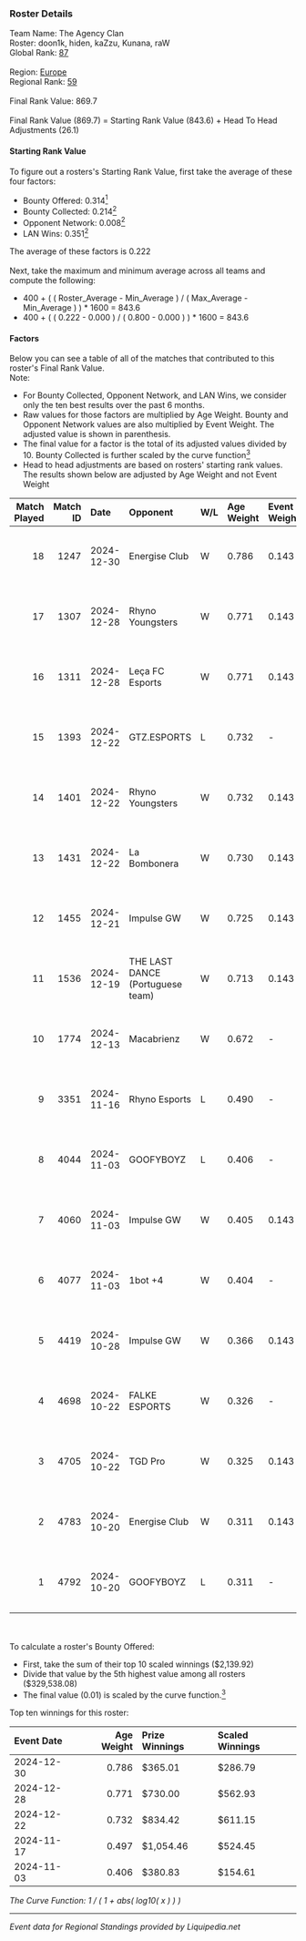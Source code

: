 ### Roster Details<br />
Team Name: The Agency Clan<br />
Roster: doon1k, hiden, kaZzu, Kunana, raW<br />
Global Rank: [87](../standings_global.md)<br />
<br />
Region: [Europe]( ../standings_europe.md)<br />
Regional Rank: [59]( ../standings_europe.md)<br />
<br />
Final Rank Value:  869.7<br />
<br />
Final Rank Value (869.7) = Starting Rank Value (843.6) + Head To Head Adjustments (26.1)<br />

#### Starting Rank Value<br />
To figure out a rosters's Starting Rank Value, first take the average of these four factors:<br />
- Bounty Offered: 0.314[<sup>1</sup>](#table2)
- Bounty Collected: 0.214[<sup>2</sup>](#table1)
- Opponent Network: 0.008[<sup>2</sup>](#table1)
- LAN Wins: 0.351[<sup>2</sup>](#table1)

The average of these factors is 0.222<br />
<br />
Next, take the maximum and minimum average across all teams and compute the following:<br />
- 400 + ( ( Roster_Average - Min_Average ) / ( Max_Average - Min_Average ) ) * 1600 = 843.6
- 400 + ( ( 0.222 - 0.000 ) / ( 0.800 - 0.000 ) ) * 1600 = 843.6


#### Factors<br />
Below you can see a table of all of the matches that contributed to this roster's Final Rank Value.<br />
Note:<br />

- For Bounty Collected, Opponent Network, and LAN Wins, we consider only the ten best results over the past 6 months.
- Raw values for those factors are multiplied by Age Weight. Bounty and Opponent Network values are also multiplied by Event Weight. The adjusted value is shown in parenthesis.
- The final value for a factor is the total of its adjusted values divided by 10. Bounty Collected is further scaled by the curve function[<sup>3</sup>](#curveFunction)
- Head to head adjustments are based on rosters' starting rank values. The results shown below are adjusted by Age Weight and not Event Weight
<span id="table1"></span><br />


| Match Played | Match ID | Date       | Opponent                         | W/L | Age Weight | Event Weight | Bounty Collected | Opponent Network | LAN Wins  | H2H Adj. | Roster                               |
| -: | -: | :- | :- | :- | :- | :- | :- | :- | :- | -: | :- |
|           18 |     1247 | 2024-12-30 | Energise Club                    | W   | 0.786      | 0.143        | 0.000 (0.000)    | 0.064 (0.007)    | 0 (0.000) |     3.06 | doon1k, hiden, kaZzu, Kunana, raW    |
|           17 |     1307 | 2024-12-28 | Rhyno Youngsters                 | W   | 0.771      | 0.143        | 0.003 (0.000)    | 0.118 (0.013)    | 0 (0.000) |     7.82 | doon1k, Hiden, kazzu, Kunana, raW    |
|           16 |     1311 | 2024-12-28 | Leça FC Esports                  | W   | 0.771      | 0.143        | 0.000 (0.000)    | -                | 0 (0.000) |     1.73 | doon1k, Hiden, kazzu, Kunana, raW    |
|           15 |     1393 | 2024-12-22 | GTZ.ESPORTS                      | L   | 0.732      | -            | -                | -                | -         |    -4.44 | doon1k, Hiden, kazzu, Kunana, raW    |
|           14 |     1401 | 2024-12-22 | Rhyno Youngsters                 | W   | 0.732      | 0.143        | 0.003 (0.000)    | 0.118 (0.012)    | 1 (0.732) |     7.40 | doon1k, Hiden, kazzu, Kunana, raW    |
|           13 |     1431 | 2024-12-22 | La Bombonera                     | W   | 0.730      | 0.143        | 0.000 (0.000)    | 0.034 (0.004)    | 1 (0.730) |     5.13 | doon1k, Hiden, kazzu, Kunana, raW    |
|           12 |     1455 | 2024-12-21 | Impulse GW                       | W   | 0.725      | 0.143        | 0.006 (0.001)    | 0.169 (0.017)    | 1 (0.725) |     7.33 | doon1k, Hiden, kazzu, Kunana, raW    |
|           11 |     1536 | 2024-12-19 | THE LAST DANCE (Portuguese team) | W   | 0.713      | 0.143        | 0.000 (0.000)    | 0.066 (0.007)    | 0 (0.000) |     5.23 | doon1k, hiden, kaZzu, Kunana, raW    |
|           10 |     1774 | 2024-12-13 | Macabrienz                       | W   | 0.672      | -            | -                | -                | 0 (0.000) |     1.70 | doon1k, hiden, kaZzu, Kunana, raW    |
|            9 |     3351 | 2024-11-16 | Rhyno Esports                    | L   | 0.490      | -            | -                | -                | -         |    -7.18 | Hiden, kaZzu, Kunana, raW, Werzaide  |
|            8 |     4044 | 2024-11-03 | GOOFYBOYZ                        | L   | 0.406      | -            | -                | -                | -         |    -7.82 | doon1k, Hiden, kazzu, Kunana, raW    |
|            7 |     4060 | 2024-11-03 | Impulse GW                       | W   | 0.405      | 0.143        | 0.006 (0.000)    | 0.169 (0.010)    | 1 (0.405) |     4.32 | doon1k, Hiden, kazzu, Kunana, raW    |
|            6 |     4077 | 2024-11-03 | 1bot +4                          | W   | 0.404      | -            | -                | -                | 1 (0.404) |     0.97 | doon1k, Hiden, kazzu, Kunana, raW    |
|            5 |     4419 | 2024-10-28 | Impulse GW                       | W   | 0.366      | 0.143        | 0.006 (0.000)    | 0.169 (0.009)    | -         |     4.09 | doon1k, kaZzu, Kunana, raW, Werzaide |
|            4 |     4698 | 2024-10-22 | FALKE ESPORTS                    | W   | 0.326      | -            | -                | -                | -         |     0.83 | doon1k, kaZzu, Kunana, raW, Werzaide |
|            3 |     4705 | 2024-10-22 | TGD Pro                          | W   | 0.325      | 0.143        | -                | 0.046 (0.002)    | -         |     0.81 | doon1k, kaZzu, Kunana, raW, Werzaide |
|            2 |     4783 | 2024-10-20 | Energise Club                    | W   | 0.311      | 0.143        | 0.000 (0.000)    | 0.064 (0.003)    | -         |     1.34 | doon1k, kaZzu, Kunana, raW, Werzaide |
|            1 |     4792 | 2024-10-20 | GOOFYBOYZ                        | L   | 0.311      | -            | -                | -                | -         |    -6.23 | doon1k, kaZzu, Kunana, raW, Werzaide |

<br />
<span id="table2"></span><br />
To calculate a roster's Bounty Offered:<br />

- First, take the sum of their top 10 scaled winnings ($2,139.92)
- Divide that value by the 5th highest value among all rosters ($329,538.08)
- The final value (0.01) is scaled by the curve function.[<sup>3</sup>](#curveFunction)

Top ten winnings for this roster:<br />

| Event Date | Age Weight | Prize Winnings | Scaled Winnings |
| :- | -: | :- | :- |
| 2024-12-30 |      0.786 | $365.01        | $286.79         |
| 2024-12-28 |      0.771 | $730.00        | $562.93         |
| 2024-12-22 |      0.732 | $834.42        | $611.15         |
| 2024-11-17 |      0.497 | $1,054.46      | $524.45         |
| 2024-11-03 |      0.406 | $380.83        | $154.61         |


<span id="curveFunction"></span>_The Curve Function: 1 / ( 1 + abs( log10( x ) ) )_<br />

---
_Event data for Regional Standings provided by Liquipedia.net_<br />
